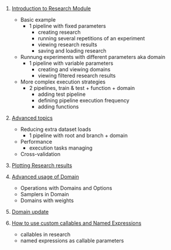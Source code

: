 1. [Introduction to Research Module](./01_introduction_to_research.ipynb)
    * Basic example
        * 1 pipeline with fixed parameters
            * creating research
            * running several repetitions of an experiment
            * viewing research results
            * saving and loading research
    * Runnung experiments with different parameters aka domain
        * 1 pipeline with variable parameters
            * creating and viewing domains
            * viewing filtered research results
    * More complex execution strategies
        * 2 pipelines, train & test + function + domain
            * adding test pipeline
            * defining pipeline execution frequency
            * adding functions

1. [Advanced topics](./02_advanced_usage_of_research.ipynb)
    * Reducing extra dataset loads
        * 1 pipeline with root and branch + domain
    * Performance
        * execution tasks managing
    * Cross-validation

1. [Plotting Research results](./03_plotting_research_results.ipynb)

1. [Advanced usage of Domain](./04_advance_usage_of_domain.ipynb)
    * Operations with Domains and Options
    * Samplers in Domain
    * Domains with weights

1. [Domain update](./05_update_domain_in_research.ipynb)

1. [How to use custom callables and Named Expressions](./06_callables.ipynb)
    * callables in research
    * named expressions as callable parameters